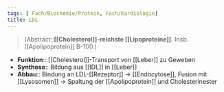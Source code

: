 ```yaml
---
tags: [ Fach/Biochemie/Protein, Fach/Kardiologie]
title: LDL
---
```

> (Abstract::**[[Cholesterol]]-reichste [[Lipoproteine]].** Insb. [[Apolipoprotein]] B-100.)
- **Funktion**:: [[Cholesterol]]-Transport von [[Leber]] zu Geweben
- **Synthese**:: Bildung aus [[IDL]] in [[Leber]]
- **Abbau**:: Bindung an LDL-[[Rezeptor]] → [[Endocytose]], Fusion mit [[Lysosomen]] → Spaltung der [[Apolipoprotein]] und Cholesterinester